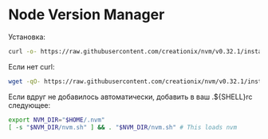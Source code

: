 # Node Version Manager

Установка:
```sh
curl -o- https://raw.githubusercontent.com/creationix/nvm/v0.32.1/install.sh | bash
```
Если нет curl:
```sh
wget -qO- https://raw.githubusercontent.com/creationix/nvm/v0.32.1/install.sh | bash
```
Если вдруг не добавилось автоматически, добавить в ваш .${SHELL}rc следующее:
```sh
export NVM_DIR="$HOME/.nvm"
[ -s "$NVM_DIR/nvm.sh" ] && . "$NVM_DIR/nvm.sh" # This loads nvm
```
